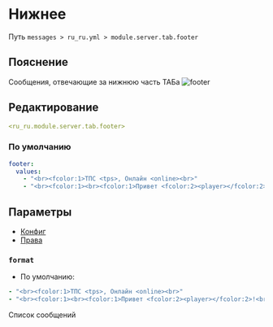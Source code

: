 # Нижнее
Путь `messages > ru_ru.yml > module.server.tab.footer`

## Пояснение
Сообщения, отвечающие за нижнюю часть ТАБа
![footer](/footer.png)

## Редактирование
```yaml
<ru_ru.module.server.tab.footer>
```

### По умолчанию
```yaml
footer:
  values:
    - "<br><fcolor:1>ТПС <tps>, Онлайн <online><br>"
    - "<br><fcolor:1><br><fcolor:1>Привет <fcolor:2><player></fcolor:2>!<br><br>"
```

## Параметры

- [Конфиг](/en/config/module/server/tab/footer/)
- [Права](/en/permissions/module/server/tab/footer/)

### `format`
- По умолчанию:
```yaml
- "<br><fcolor:1>ТПС <tps>, Онлайн <online><br>"
- "<br><fcolor:1><br><fcolor:1>Привет <fcolor:2><player></fcolor:2>!<br><br>"
```

Список сообщений

